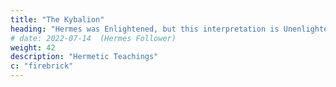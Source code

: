 ```yaml
---
title: "The Kybalion"
heading: "Hermes was Enlightened, but this interpretation is Unenlightened"
# date: 2022-07-14  (Hermes Follower)
weight: 42
description: "Hermetic Teachings"
c: "firebrick"
---
```



